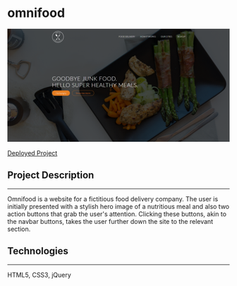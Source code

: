 #  omnifood

![Omnifood Page](./media/omnifood.PNG)

[Deployed Project](https://romansenin.github.io/omnifood)

## Project Description
---
Omnifood is a website for a fictitious food delivery company. The user is initially presented with a stylish hero image of a nutritious meal and also two action buttons that grab the user's attention. Clicking these buttons, akin to the navbar buttons, takes the user further down the site to the relevant section.

## Technologies
---
HTML5, CSS3, jQuery